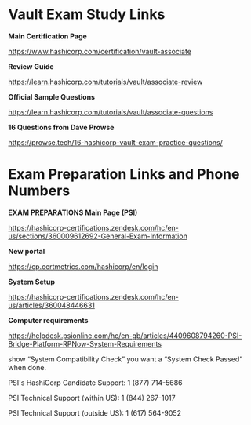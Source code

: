 # Vault Exam Study Links

**Main Certification Page**

https://www.hashicorp.com/certification/vault-associate 

**Review Guide**

https://learn.hashicorp.com/tutorials/vault/associate-review 

**Official Sample Questions**

https://learn.hashicorp.com/tutorials/vault/associate-questions 

**16 Questions from Dave Prowse**

https://prowse.tech/16-hashicorp-vault-exam-practice-questions/


# Exam Preparation Links and Phone Numbers

**EXAM PREPARATIONS Main Page (PSI)**

https://hashicorp-certifications.zendesk.com/hc/en-us/sections/360009612692-General-Exam-Information 

**New portal**

https://cp.certmetrics.com/hashicorp/en/login 

**System Setup**

https://hashicorp-certifications.zendesk.com/hc/en-us/articles/360048446631 

**Computer requirements**

https://helpdesk.psionline.com/hc/en-gb/articles/4409608794260-PSI-Bridge-Platform-RPNow-System-Requirements 
	
  show “System Compatibility Check” you want a “System Check Passed” when done.

PSI's HashiCorp Candidate Support: 1 (877) 714-5686

PSI Technical Support (within US): 1 (844) 267-1017

PSI Technical Support (outside US): 1 (617) 564-9052
